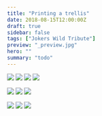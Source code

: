 ```yaml
---
title: "Printing a trellis"
date: 2018-08-15T12:00:00Z
draft: true
sidebar: false
tags: ["Jokers Wild Tribute"]
preview: "_preview.jpg"
hero: ""
summary: "todo"
---
```


![](trellis-001.jpg)
![](trellis-002.jpg)
![](trellis-003.jpg)
![](trellis-004.jpg)

![](hud-001.jpg)
![](hud-002.jpg)
![](hud-003.jpg)

![](panel-001.jpg)
![](panel-002.jpg)
![](panel-003.jpg)
